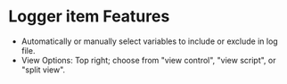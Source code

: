 # Logger item Features

-   Automatically or manually select variables to include or exclude in log file.
-	View Options: Top right; choose from "view control", "view script", or "split view".